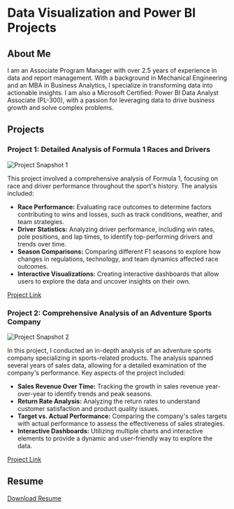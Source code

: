 # Data Visualization and Power BI Projects

## About Me

I am an Associate Program Manager with over 2.5 years of experience in data and report management. With a background in Mechanical Engineering and an MBA in Business Analytics, I specialize in transforming data into actionable insights. I am also a Microsoft Certified: Power BI Data Analyst Associate (PL-300), with a passion for leveraging data to drive business growth and solve complex problems.

## Projects

### Project 1: Detailed Analysis of Formula 1 Races and Drivers

![Project Snapshot 1](placeholder1.jpg) <!-- Placeholder for image -->

This project involved a comprehensive analysis of Formula 1, focusing on race and driver performance throughout the sport's history. The analysis included:

- **Race Performance:** Evaluating race outcomes to determine factors contributing to wins and losses, such as track conditions, weather, and team strategies.
- **Driver Statistics:** Analyzing driver performance, including win rates, pole positions, and lap times, to identify top-performing drivers and trends over time.
- **Season Comparisons:** Comparing different F1 seasons to explore how changes in regulations, technology, and team dynamics affected race outcomes.
- **Interactive Visualizations:** Creating interactive dashboards that allow users to explore the data and uncover insights on their own.

[Project Link](http://project-link1.com)

### Project 2: Comprehensive Analysis of an Adventure Sports Company

![Project Snapshot 2](placeholder2.jpg) <!-- Placeholder for image -->

In this project, I conducted an in-depth analysis of an adventure sports company specializing in sports-related products. The analysis spanned several years of sales data, allowing for a detailed examination of the company's performance. Key aspects of the project included:

- **Sales Revenue Over Time:** Tracking the growth in sales revenue year-over-year to identify trends and peak seasons.
- **Return Rate Analysis:** Analyzing the return rates to understand customer satisfaction and product quality issues.
- **Target vs. Actual Performance:** Comparing the company's sales targets with actual performance to assess the effectiveness of sales strategies.
- **Interactive Dashboards:** Utilizing multiple charts and interactive elements to provide a dynamic and user-friendly way to explore the data.

[Project Link](http://project-link2.com)

## Resume

[Download Resume](resume-link.pdf)
